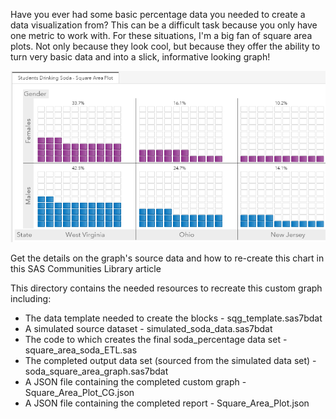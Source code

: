 Have you ever had some basic percentage data you needed to create a data visualization from? This can be a difficult task because you only have one metric to work with. For these situations, I'm a big fan of square area plots. Not only because they look cool, but because they offer the ability to turn very basic data and into a slick, informative looking graph!

![](./square_area_plot.png)

Get the details on the graph's source data and how to re-create this chart in this SAS Communities Library article

This directory contains the needed resources to recreate this custom graph including:
* The data template needed to create the blocks - sqg_template.sas7bdat
* A simulated source dataset - simulated_soda_data.sas7bdat
* The code to which creates the final soda_percentage data set - square_area_soda_ETL.sas
* The completed output data set (sourced from the simulated data set) - soda_square_area_graph.sas7bdat
* A JSON file containing the completed custom graph - Square_Area_Plot_CG.json
* A JSON file containing the completed report - Square_Area_Plot.json
